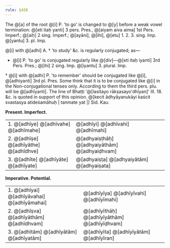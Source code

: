 ```yaml
---
rule: §426
---
```


The @[a] of the root @[i] P. 'to go' is changed to @[y] before a weak vowel termination: @[eti itaḥ yanti] 3 pers. Pres., @[aiyam aiva aima] 1st Pers. Imperf.; @[aiḥ] 2 sing. Imperf.; @[ayāni], @[ihi], @[etu] 1. 2. 3. sing. Imp. @[yantu] 3. pl. Imp.

@[i] with @[adhi] A. † 'to study' &c. is regularly conjugated; as—

- @[i] P. 'to go' is conjugated regularly like @[div]—@[eti itaḥ iyanti] 3rd Pers. Pres.; @[ihi] 2 sing. Imp. @[iyantu] 3. plural. Imp.

† @[i] with @[adhi] P. 'to remember' should be conjugated like @[i], @[adhiyanti] 3rd pl. Pres. Some think that it is to be conjugated like @[i] in the Non-conjugational tenses only. According to them the third pers. plu. will be @[adhīyanti]. The line of Bhaṭṭi '@[lasitayo rākṣasayo'dhīyan]' III. 18. &c. is quoted in support of this opinion. @[kecit ādhyāyanukāyi kaścit svastasya atideśamāhuḥ | tanmate yat |] Sid. Kau.

**Present. Imperfect.**

| | | |
|---|---|---|
| 1. @[adhīye] @[adhīvahe] @[adhīmahe] | @[adhīyi] @[adhīvahi] @[adhīmahi] |
| 2. @[adhīṣe] @[adhīyāthe] @[adhīdhve] | @[adhyaiṣṭhāḥ] @[adhyaiyāthām] @[adhyaiḍhvam] |
| 3. @[adhīte] @[adhīyāte] @[adhīyate] | @[adhyaiṣṭa] @[adhyaiyātām] @[adhyaiṣata] |

**Imperative. Potential.**

| | | |
|---|---|---|
| 1. @[adhīyai] @[adhīyāvahai] @[adhīyāmahai] | @[adhīyīya] @[adhīyīvahi] @[adhīyīmahi] |
| 2. @[adhīṣva] @[adhīyāthām] @[adhīdhvam] | @[adhīyīthāḥ] @[adhīyīyāthām] @[adhīyīḍhvam] |
| 3. @[adhītām] @[adhīyātām] @[adhīyatām] | @[adhīyīta] @[adhīyīyātām] @[adhīyīran] |